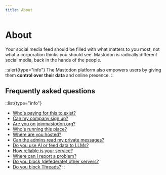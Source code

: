 ```yaml
---
title: About
---
```


# About

Your social media feed should be filled with what matters to you most, not what a corporation thinks you should see.
Mastodon is radically different social media, back in the hands of the people.

::alert{type="info"}
The Mastodon platform also empowers users by giving them **control over their data** and online presence.
::

## Frequently asked questions

  ::list{type="info"}
  - [Who's paying for this to exist?](/funding)
  - [Can my company sign up?](/rules/brands)
  - [Are you on joinmastodon.org?](/about/covenant)
  - [Who's running this place?](/about/staff)
  - [Where are you hosted?](/infrastructure)
  - [Can the admins read my private messages?](/about/data)
  - [Do you use AI or feed data to LLMs?](/about/data#large-language-models)
  - [How reliable is your service?](/infrastructure/monitoring)
  - [Where can I report a problem?](/about/issues)
  - [Do you block (defederate) other servers?](/rules/defederation)
  - [Do you block Threads?](/rules/threads)
  ::